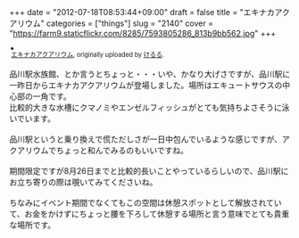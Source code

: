 +++
date = "2012-07-18T08:53:44+09:00"
draft = false
title = "エキナカアクアリウム"
categories = ["things"]
slug = "2140"
cover = "https://farm9.staticflickr.com/8285/7593805286_813b9bb562.jpg"
+++

<div style="text-align: left; padding: 3px;">
<a href="https://www.flickr.com/photos/keruru/7593805286/" title="photo sharing"><img src="https://farm9.staticflickr.com/8285/7593805286_813b9bb562.jpg" style="border: solid 2px #000000;" alt="" /></a>
<br />
<span style="font-size: 0.8em; margin-top: 0px;"><a href="https://www.flickr.com/photos/keruru/7593805286/">エキナカアクアリウム</a>, originally uploaded by <a href="https://www.flickr.com/photos/keruru/">けるる</a>.</span>
</div>
<p>
品川駅水族館、とか言うとちょっと・・・いや、かなり大げさですが、品川駅に一昨日からエキナカアクアリウムが登場しました。場所はエキュートサウスの中心部の一角です。<br />
比較的大きな水槽にクマノミやエンゼルフィッシュがとても気持ちよさそうに泳いでいます。<br />
<br />
品川駅というと乗り換えで慌ただしさが一日中包んでいるような感じですが、アクアリウムでちょっと和んでみるのもいいですね。<br />
<br />
期間限定ですが8月26日までと比較的長いことやっているらしいので、品川駅にお立ち寄りの際は覗いてみてくださいね。<br />
<br />
ちなみにイベント期間でなくてもこの空間は休憩スポットとして解放されていて、お金をかけずにちょっと腰を下ろして休憩する場所と言う意味でとても貴重な場所です。
</p>
